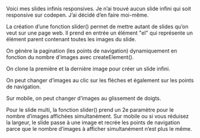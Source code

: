 Voici mes slides infinis responsives. Je n’ai trouvé aucun slide infini qui soit responsive sur codepen. J’ai décidé d’en faire moi-même.

La création d’une fonction slider() permet de mettre autant de slides qu’on veut sur une page web. Il prend en entrée un élément "el" qui représente un élément parent contenant toutes les images du slide.

On génère la pagination (les points de navigation) dynamiquement en fonction du nombre d'images avec createElement().

On clone la première et la dernière image pour créer un slide infini.

On peut changer d’images au clic sur les flèches et également sur les points de navigation.

Sur mobile, on peut changer d’images au glissement de doigts.

Pour le slide multi, la fonction slider() prend un 2e paramètre pour le nombre d’images affichées simultanément. Sur mobile ou si vous réduisez la largeur, le slide passe à une image et recrée les points de navigation parce que le nombre d’images à afficher simultanément n’est plus le même.